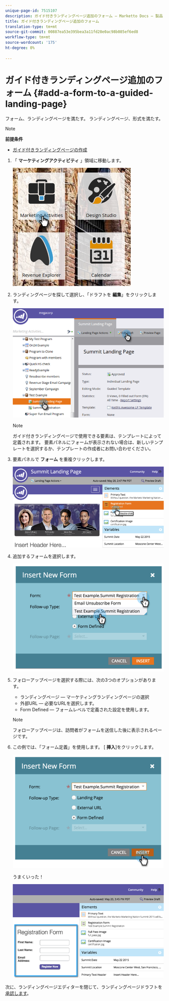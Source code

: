 ```yaml
---
unique-page-id: 7515107
description: ガイド付きランディングページ追加のフォーム — Marketto Docs — 製品ドキュメント
title: ガイド付きランディングページ追加のフォーム
translation-type: tm+mt
source-git-commit: 00887ea53e395bea3a11fd28e0ac98b085ef6ed8
workflow-type: tm+mt
source-wordcount: '175'
ht-degree: 0%

---
```



# ガイド付きランディングページ追加のフォーム {#add-a-form-to-a-guided-landing-page}

フォーム、ランディングページを満たす。 ランディングページ、形式を満たす。

>[!NOTE]
>
>**前提条件**
>
>* [ガイド付きランディングページの作成](create-a-guided-landing-page.md)

>



1. 「 **マーケティングアクティビティ** 」領域に移動します。

   ![](assets/one.png)

1. ランディングページを探して選択し、「ドラフトを **編集**」をクリックします。

   ![](assets/two.png)

   >[!NOTE]
   >
   >ガイド付きランディングページで使用できる要素は、テンプレートによって定義されます。 要素パネルにフォームが表示されない場合は、新しいテンプレートを選択するか、テンプレートの作成者にお問い合わせください。

1. 要素パネルで **フォーム** を重複クリックします。

   ![](assets/image2015-5-20-15-3a37-3a55.png)

1. 追加するフォームを選択します。

   ![](assets/image2015-5-20-15-3a44-3a35.png)

1. フォローアップページを選択する際には、次の3つのオプションがあります。

   * ランディングページ — マーケティングランディングページの選択
   * 外部URL — 必要なURLを選択します。
   * Form Defined — フォームレベルで定義された設定を使用します。

   >[!NOTE]
   >
   >フォローアップページは、訪問者がフォームを送信した後に表示されるページです。

1. この例では、「フォーム定義」を使用します。 [ **挿入**]をクリックします。

   ![](assets/image2015-5-20-15-3a46-3a55.png)

   うまくいった！

   ![](assets/image2015-5-20-15-3a45-3a45.png)

次に、ランディングページエディターを閉じて、ランディングページドラフトを [承認します](../../../../product-docs/demand-generation/landing-pages/understanding-landing-pages/approve-unapprove-or-delete-a-landing-page.md)。

